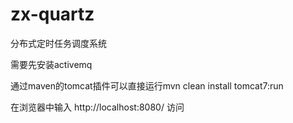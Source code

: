 # zx-quartz
分布式定时任务调度系统

需要先安装activemq

通过maven的tomcat插件可以直接运行mvn clean install tomcat7:run


在浏览器中输入 http://localhost:8080/ 访问

